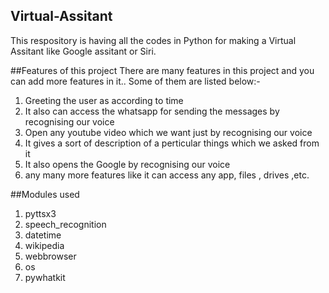 ## Virtual-Assitant
This respository is having all the codes in Python for making a Virtual Assitant like Google assitant or Siri.

##Features of this project
There are many features in this project and you can add more features in it..
Some of them are listed below:-
1. Greeting the user as according to time
2. It also can access the whatsapp for sending the messages by recognising our voice
3. Open any youtube video which we want just by recognising our voice
4. It gives a sort of description of a perticular things which we asked from it
5. It also opens the Google by recognising our voice
6. any many more features like it can access any app, files , drives ,etc.

##Modules used
1. pyttsx3
2. speech_recognition
3. datetime
4. wikipedia
5. webbrowser
6. os
7. pywhatkit

